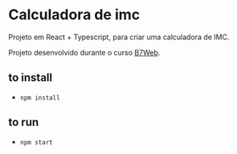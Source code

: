 # Calculadora de imc

Projeto em React + Typescript, para criar uma calculadora de IMC.

Projeto desenvolvido durante o curso [B7Web](http:b7web.com.br).

## to install 
- `npm install`

## to run 
- `npm start`
